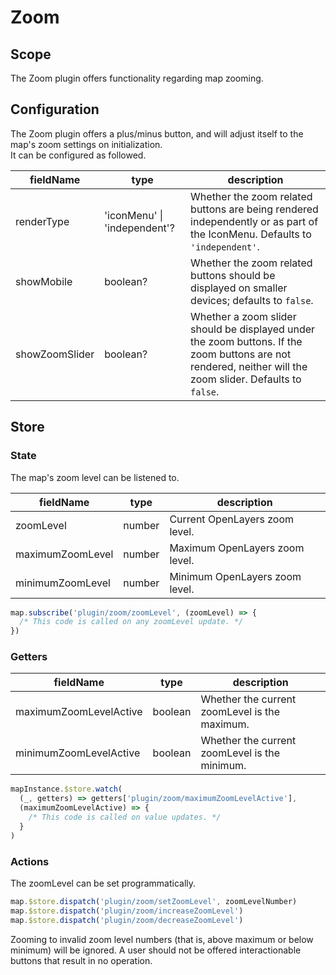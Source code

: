 # Zoom

## Scope

The Zoom plugin offers functionality regarding map zooming.

## Configuration

The Zoom plugin offers a plus/minus button, and will adjust itself to the map's zoom settings on initialization.  
It can be configured as followed.

| fieldName  | type                         | description                                                                                   |
|------------|------------------------------|-----------------------------------------------------------------------------------------------|
| renderType | 'iconMenu' \| 'independent'? | Whether the zoom related buttons are being rendered independently or as part of the IconMenu. Defaults to `'independent'`. |
| showMobile | boolean?                     | Whether the zoom related buttons should be displayed on smaller devices; defaults to `false`.   |
| showZoomSlider | boolean? | Whether a zoom slider should be displayed under the zoom buttons. If the zoom buttons are not rendered, neither will the zoom slider. Defaults to `false`. |

## Store

### State

The map's zoom level can be listened to.

| fieldName              | type    | description                                   |
| ---------------------- | ------- | --------------------------------------------- |
| zoomLevel              | number  | Current OpenLayers zoom level.                |
| maximumZoomLevel       | number  | Maximum OpenLayers zoom level.                |
| minimumZoomLevel       | number  | Minimum OpenLayers zoom level.                |

```js
map.subscribe('plugin/zoom/zoomLevel', (zoomLevel) => {
  /* This code is called on any zoomLevel update. */
})
```

### Getters

| fieldName | type | description |
| - | - | - |
| maximumZoomLevelActive | boolean | Whether the current zoomLevel is the maximum. |
| minimumZoomLevelActive | boolean | Whether the current zoomLevel is the minimum. |

```js
mapInstance.$store.watch(
  (_, getters) => getters['plugin/zoom/maximumZoomLevelActive'],
  (maximumZoomLevelActive) => {
    /* This code is called on value updates. */
  }
)
```

### Actions

The zoomLevel can be set programmatically.

```js
map.$store.dispatch('plugin/zoom/setZoomLevel', zoomLevelNumber)
map.$store.dispatch('plugin/zoom/increaseZoomLevel')
map.$store.dispatch('plugin/zoom/decreaseZoomLevel')
```

Zooming to invalid zoom level numbers (that is, above maximum or below minimum) will be ignored. A user should not be offered interactionable buttons that result in no operation.
